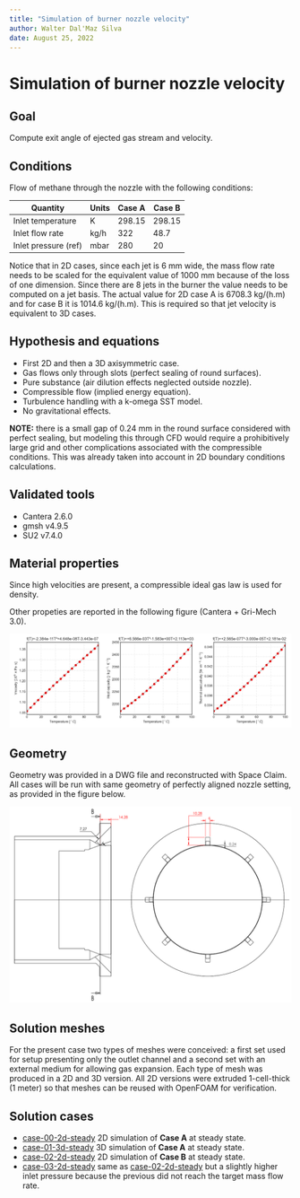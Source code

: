```yaml
---
title: "Simulation of burner nozzle velocity"
author: Walter Dal'Maz Silva
date: August 25, 2022
---
```


# Simulation of burner nozzle velocity

## Goal

Compute exit angle of ejected gas stream and velocity.

## Conditions

Flow of methane through the nozzle with the following conditions:

| Quantity              | Units | Case A | Case B |
| --------------------- | ----- | ------ | ------ |
| Inlet temperature     | K     | 298.15 | 298.15 |
| Inlet flow rate       | kg/h  | 322    | 48.7   |
| Inlet pressure (ref)  | mbar  | 280    | 20     |

Notice that in 2D cases, since each jet is 6 mm wide, the mass flow rate needs to be scaled for the equivalent value of 1000 mm because of the loss of one dimension. Since there are 8 jets in the burner the value needs to be computed on a jet basis. The actual value for 2D case A is 6708.3 kg/(h.m) and for case B it is 1014.6 kg/(h.m). This is required so that jet velocity is equivalent to 3D cases.

## Hypothesis and equations

- First 2D and then a 3D axisymmetric case.
- Gas flows only through slots (perfect sealing of round surfaces).
- Pure substance (air dilution effects neglected outside nozzle).
- Compressible flow (implied energy equation).
- Turbulence handling with a k-omega SST model.
- No gravitational effects.

**NOTE:** there is a small gap of 0.24 mm in the round surface considered with perfect sealing, but modeling this through CFD would require a prohibitively large grid and other complications associated with the compressible conditions. This was already taken into account in 2D boundary conditions calculations.

## Validated tools

- Cantera 2.6.0
- gmsh v4.9.5
- SU2 v7.4.0

## Material properties

Since high velocities are present, a compressible ideal gas law is used for density.

Other propeties are reported in the following figure (Cantera + Gri-Mech 3.0).

 ![Material properties (methane).](data/properties.png "Material properties (methane).")

## Geometry

Geometry was provided in a DWG file and reconstructed with Space Claim. All cases will be run with same geometry of perfectly aligned nozzle setting, as provided in the figure below.

 ![Geometry of burner nozzle](data/geometry.png "Geometry of burner nozzle")

## Solution meshes

For the present case two types of meshes were conceived: a first set used for setup presenting only the outlet channel and a second set with an external medium for allowing gas expansion. Each type of mesh was produced in a 2D and 3D version. All 2D versions were extruded 1-cell-thick (1 meter) so that meshes can be reused with OpenFOAM for verification.

## Solution cases

- [case-00-2d-steady](cases/case-00-2d-steady) 2D simulation of **Case A** at steady state.
- [case-01-3d-steady](cases/case-01-3d-steady) 3D simulation of **Case A** at steady state.
- [case-02-2d-steady](cases/case-02-2d-steady) 2D simulation of **Case B** at steady state.
- [case-03-2d-steady](cases/case-03-2d-steady) same as [case-02-2d-steady](cases/case-02-2d-steady) but a slightly higher inlet pressure because the previous did not reach the target mass flow rate.
